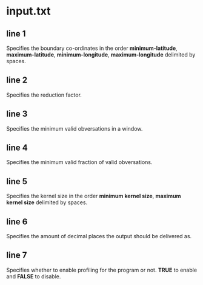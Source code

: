 # input.txt

## line 1

Specifies the boundary co-ordinates in the order **minimum-latitude**, **maximum-latitude**, **minimum-longitude**, **maximum-longitude** delimited by spaces.

## line 2

Specifies the reduction factor.

## line 3

Specifies the minimum valid obversations in a window.

## line 4

Specifies the minimum valid fraction of valid obversations.

## line 5

Specifies the kernel size in the order **minimum kernel size**, **maximum kernel size** delimited by spaces.

## line 6

Specifies the amount of decimal places the output should be delivered as.

## line 7

Specifies whether to enable profiling for the program or not. **TRUE** to enable and **FALSE** to disable.